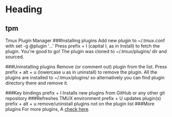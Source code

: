 Heading
==============

## tpm
Tmux Plugin Manager
###Installing plugins
Add new plugin to ~/.tmux.conf with set -g @plugin '...'
Press prefix + I (capital I, as in Install) to fetch the plugin.
You're good to go! The plugin was cloned to ~/.tmux/plugins/ dir and sourced.

###Uninstalling plugins
Remove (or comment out) plugin from the list.
Press prefix + alt + u (lowercase u as in uninstall) to remove the plugin.
All the plugins are installed to ~/.tmux/plugins/ so alternatively you can find plugin directory there and remove it.

###Key bindings
prefix + I
Installs new plugins from GitHub or any other git repository
###Refreshes TMUX environment
prefix + U
updates plugin(s)
prefix + alt + u
remove/uninstall plugins not on the plugin list
###More plugins
For more plugins, A [check here](https://github.com/tmux-plugins).
